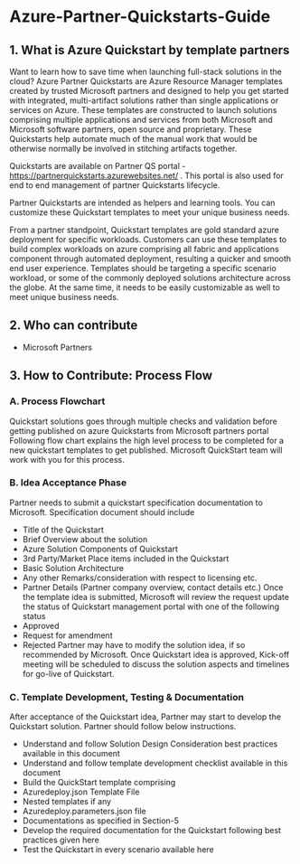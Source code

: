 # Azure-Partner-Quickstarts-Guide

## 1.	What is Azure Quickstart by template partners 
Want to learn how to save time when launching full-stack solutions in the cloud? Azure Partner Quickstarts are Azure Resource Manager templates created by trusted Microsoft partners and designed to help you get started with integrated, multi-artifact solutions rather than single applications or services on Azure. 
These templates are constructed to launch solutions comprising multiple applications and services from both Microsoft and Microsoft software partners, open source and proprietary. These Quickstarts help automate much of the manual work that would be otherwise normally be involved in stitching artifacts together.

Quickstarts are available on Partner QS portal -  https://partnerquickstarts.azurewebsites.net/ . This portal is also used for end to end management of partner Quickstarts lifecycle.

Partner Quickstarts are intended as helpers and learning tools. You can customize these Quickstart templates to meet your unique business needs.

From a partner standpoint, Quickstart templates are gold standard azure deployment for specific workloads. Customers can use these templates to build complex workloads on azure comprising all fabric and applications component through automated deployment, resulting a quicker and smooth end user experience. 
Templates should be targeting a specific scenario workload, or some of the commonly deployed solutions architecture across the globe. At the same time, it needs to be easily customizable as well to meet unique business needs.

## 2.	Who can contribute
 * Microsoft Partners
 
## 3.	How to Contribute: Process Flow
### A.	Process Flowchart 
Quickstart solutions goes through multiple checks and validation before getting published on azure Quickstarts from Microsoft partners portal Following flow chart explains the high level process to be completed for a new quickstart templates to get published.  Microsoft QuickStart team will work with you for this process. 

### B.	Idea Acceptance Phase

Partner needs to submit a quickstart specification documentation to Microsoft. 
Specification document should include
*	Title of the Quickstart
*	Brief Overview about the solution 
*	Azure Solution Components of Quickstart
*	3rd Party/Market Place items included in the Quickstart
*	Basic Solution Architecture
*	Any other Remarks/consideration with respect to licensing etc. 
*	Partner Details (Partner company overview, contact details etc.)
Once the template idea is submitted, Microsoft will review the request update the status of Quickstart management portal with one of the following status
*	Approved
*	Request for amendment 
*	Rejected
Partner may have to modify the solution idea, if so recommended by Microsoft. Once Quickstart idea is approved, Kick-off meeting will be scheduled to discuss the solution aspects and timelines for go-live of Quickstart.

### C.	Template Development, Testing & Documentation
After acceptance of the Quickstart idea, Partner may start to develop the Quickstart solution. Partner should follow below instructions.

*	Understand and follow Solution Design Consideration best practices available in this document
*	Understand and follow template development checklist  available in this document 
*	Build the QuickStart template comprising
  * Azuredeploy.json Template File
  * Nested templates if any
  * Azuredeploy.parameters.json file
  * Documentations as specified in Section-5
*	Develop the required documentation for the Quickstart following best practices given here
*	Test the Quickstart in every scenario available here

